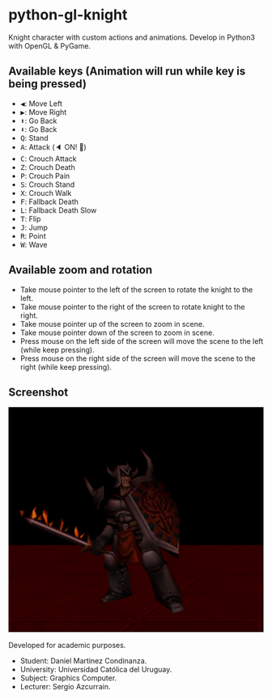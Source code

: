 # python-gl-knight

Knight character with custom actions and animations. Develop in Python3 with OpenGL &amp; PyGame.

Available keys (Animation will run while key is being pressed)
--------------------------------------------------------------
  * <kbd>◀️</kbd>: Move Left
  * <kbd>▶️</kbd>: Move Right
  * <kbd>⬆️</kbd>: Go Back
  * <kbd>⬇️</kbd>: Go Back
  * <kbd>Q</kbd>: Stand
  * <kbd>A</kbd>: Attack (🔈 ON! 🙂)
  * <kbd>C</kbd>: Crouch Attack
  * <kbd>Z</kbd>: Crouch Death
  * <kbd>P</kbd>: Crouch Pain
  * <kbd>S</kbd>: Crouch Stand
  * <kbd>X</kbd>: Crouch Walk
  * <kbd>F</kbd>: Fallback Death
  * <kbd>L</kbd>: Fallback Death Slow
  * <kbd>T</kbd>: Flip
  * <kbd>J</kbd>: Jump
  * <kbd>R</kbd>: Point
  * <kbd>W</kbd>: Wave

Available zoom and rotation
---------------------------
  * Take mouse pointer to the left of the screen to rotate the knight to the left.
  * Take mouse pointer to the right of the screen to rotate knight to the right.
  * Take mouse pointer up of the screen to zoom in scene.
  * Take mouse pointer down of the screen to zoom in scene.
  * Press mouse on the left side of the screen will move the scene to the left (while keep pressing).
  * Press mouse on the right side of the screen will move the scene to the right (while keep pressing).

Screenshot
----------

![Screenshot](https://raw.githubusercontent.com/DanielMartinezC/python-gl-knight/master/screenshot.png)

Developed for academic purposes.

 * Student: Daniel Martinez Condinanza.
 * University: Universidad Católica del Uruguay.
 * Subject: Graphics Computer.
 * Lecturer: Sergio Azcurrain. 
